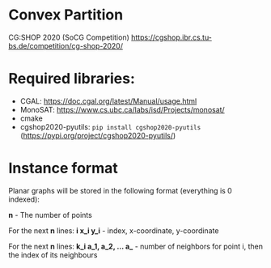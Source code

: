 # Convex Partition
CG:SHOP 2020 (SoCG Competition)
https://cgshop.ibr.cs.tu-bs.de/competition/cg-shop-2020/

# Required libraries:
- CGAL: https://doc.cgal.org/latest/Manual/usage.html
- MonoSAT: https://www.cs.ubc.ca/labs/isd/Projects/monosat/
- cmake
- cgshop2020-pyutils: `pip install cgshop2020-pyutils` (https://pypi.org/project/cgshop2020-pyutils/)

# Instance format

Planar graphs will be stored in the following format (everything is 0 indexed):

**n** - The number of points

For the next **n** lines:
**i x\_i y\_i** - index, x-coordinate, y-coordinate

For the next **n** lines:
**k\_i a\_1, a\_2, ... a\_** - number of neighbors for point i, then the index of its neighbours 
